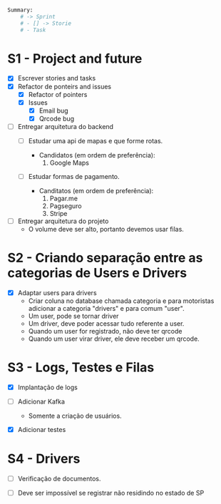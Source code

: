 ```bash

Summary:
    # -> Sprint
    # - [] -> Storie
    # - Task 

```

# S1 - Project and future

- [X] Escrever stories and tasks 
- [X] Refactor de ponteirs and issues
    - [X] Refactor of pointers
    - [X] Issues
        - [X] Email bug
        - [X] Qrcode bug

- [ ] Entregar arquitetura do backend 
    - [ ] Estudar uma api de mapas e que forme rotas.
        - Candidatos (em ordem de preferência):
            1. Google Maps

    - [ ] Estudar formas de pagamento.
        - Canditatos (em ordem de preferência):
            1. Pagar.me
            2. Pagseguro
            3. Stripe

- [ ] Entregar arquitetura do projeto
    - O volume deve ser alto, portanto devemos usar filas.

# S2 - Criando separação entre as categorias de Users e Drivers

- [X] Adaptar users para drivers 
    - Criar coluna no database chamada categoria e para motoristas adicionar a categoria "drivers" e para comum "user". 
    - Um user, pode se tornar driver
    - Um driver, deve poder acessar tudo referente a user.
    - Quando um user for registrado, não deve ter qrcode
    - Quando um user virar driver, ele deve receber um qrcode.

# S3 - Logs, Testes e Filas

- [X] Implantação de logs

- [ ] Adicionar Kafka
    - Somente a criação de usuários.

- [X] Adicionar testes


# S4 - Drivers

- [ ] Verificação de documentos.

- [ ] Deve ser impossível se registrar não residindo no estado de SP
 




    